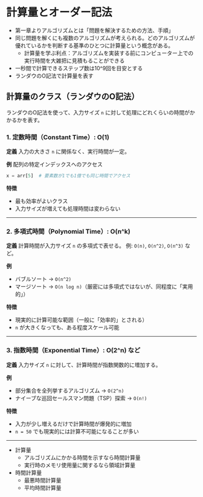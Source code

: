 # 計算量とオーダー記法

- 第一章よりアルゴリズムとは「問題を解決するための方法、手順」
- 同じ問題を解くにも複数のアルゴリズムが考えられる。どのアルゴリズムが優れているかを判断する基準のひとつに計算量という概念がある。
    - 計算量を学ぶ利点：アルゴリズムを実装する前にコンピューター上での実行時間を大雑把に見積もることができる
- 一秒間で計算できるステップ数は10^9回を目安とする
- ランダウのO記法で計算量を表す

## 計算量のクラス（ランダウのO記法）

ランダウのO記法を使って、入力サイズ `n` に対して処理にどれくらいの時間がかかるかを表す。

### 1. 定数時間（Constant Time）: **O(1)**

**定義**
入力の大きさ `n` に関係なく、実行時間が一定。

**例**
配列の特定インデックスへのアクセス

```python
x = arr[5]  # 要素数が1でも1億でも同じ時間でアクセス
```

**特徴**

* 最も効率がよいクラス
* 入力サイズが増えても処理時間は変わらない

---

### 2. 多項式時間（Polynomial Time）: **O(n^k)**

**定義**
計算時間が入力サイズ `n` の多項式で表せる。
例: `O(n)`, `O(n^2)`, `O(n^3)` など。

**例**

* バブルソート → `O(n^2)`
* マージソート → `O(n log n)`（厳密には多項式ではないが、同程度に「実用的」）

**特徴**

* 現実的に計算可能な範囲（一般に「効率的」とされる）
* `n` が大きくなっても、ある程度スケール可能

---

### 3. 指数時間（Exponential Time）: **O(2^n)** など

**定義**
入力サイズ `n` に対して、計算時間が指数関数的に増加する。

**例**

* 部分集合を全列挙するアルゴリズム → `O(2^n)`
* ナイーブな巡回セールスマン問題（TSP）探索 → `O(n!)`

**特徴**

* 入力が少し増えるだけで計算時間が爆発的に増加
* `n = 50` でも現実的には計算不可能になることが多い

---

- 計算量
    - アルゴリズムにかかる時間を示すなら時間計算量
    - 実行時のメモリ使用量に関するなら領域計算量
- 時間計算量
    - 最悪時間計算量
    - 平均時間計算量